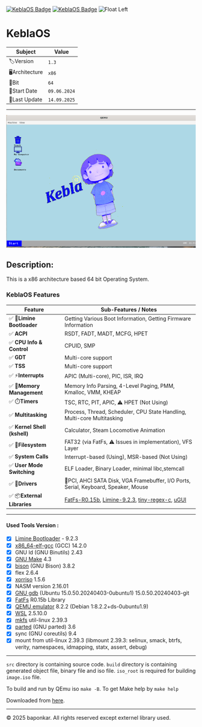 [![KeblaOS Badge](https://img.shields.io/badge/Kebla-OS-maker?labelColor=red&color=blue)](https://gitlab.com/baponkar/kebla-os)
[![KeblaOS Badge](https://img.shields.io/badge/version-1.0-maker?labelColor=red&color=blue)](https://github.com/baponkar/KeblaOS/releases)
<img src="image/KeblaOS.png" alt="Float Left" alt="My Image" width="20" height="20">

# KeblaOS

|Subject       | Value         |
|--------------|---------------|
|🏷️Version     | `1.3`        |
|🖥️Architecture| `x86`        |
|🔢Bit         | `64`         |
|📅Start Date  | `09.06.2024` |
|🔄Last Update | `14.09.2025` |

---

![screenshot](screenshot/keblaos_gui_screenshot.png)

## Description:
This is a x86 architecture based 64 bit Operating System.



### KeblaOS Features

| Feature                    | Sub-Features / Notes                                                                  |
|----------------------------|--------------------------------------------------------------------------------------|
| ✅ 🚀**Limine Bootloader**   | Getting Various Boot Information, Getting Firmware Information                       |
| ✅ **ACPI**                | RSDT, FADT, MADT, MCFG, HPET                                                         |
| ✅ **CPU Info & Control**  | CPUID, SMP                                                                           |
| ✅ **GDT**                 | Multi-core support                                                                   |
| ✅ **TSS**                 | Multi-core support                                                                   |
| ✅ ⚡**Interrupts**          | APIC (Multi-core), PIC, ISR, IRQ                                                     |
| ✅ 🧠**Memory Management**   | Memory Info Parsing, 4-Level Paging, PMM, Kmalloc, VMM, KHEAP                        |
| ✅ ⏱️**Timers**              | TSC, RTC, PIT, APIC, ⚠️ HPET (Not Using)                                            |
| ✅ **Multitasking**        | Process, Thread, Scheduler, CPU State Handling, Multi-core Multitasking              |
| ✅ **Kernel Shell (kshell)** | Calculator, Steam Locomotive Animation                                             |
| ✅ 📂**Filesystem**          | FAT32 (via FatFs, ⚠️ Issues in implementation), VFS Layer                            |
| ✅ **System Calls**        | Interrupt-based (Using), MSR-based (Not Using)                                       |
| ✅ **User Mode Switching** | ELF Loader, Binary Loader, minimal libc,stemcall                                     |
| ✅ 🔌**Drivers**             | 🎴PCI, AHCI SATA Disk, VGA Framebuffer, I/O Ports, Serial, Keyboard, Speaker, Mouse    |
| ✅ 📦**External Libraries**  | [FatFs-R0.15b](https://elm-chan.org/fsw/ff/), [Limine-9.2.3](https://codeberg.org/Limine/Limine), [tiny-regex-c](https://github.com/kokke/tiny-regex-c), [uGUI](https://github.com/achimdoebler/UGUI)|


---

#### Used Tools Version :
- [x] [Limine Bootloader](https://github.com/limine-bootloader/limine) - 9.2.3
- [x] [x86_64-elf-gcc](https://wiki.osdev.org/GCC_Cross-Compiler) (GCC) 14.2.0
- [x] GNU ld (GNU Binutils) 2.43
- [x] [GNU Make](https://www.gnu.org/software/make/manual/make.html) 4.3
- [x] [bison](https://www.gnu.org/software/bison/manual/) (GNU Bison) 3.8.2
- [x] flex 2.6.4
- [x] [xorriso](https://www.gnu.org/software/xorriso/) 1.5.6
- [x] NASM version 2.16.01
- [x] [GNU gdb](https://www.sourceware.org/gdb/documentation/) (Ubuntu 15.0.50.20240403-0ubuntu1) 15.0.50.20240403-git
- [x] [FatFs](https://elm-chan.org/fsw/ff/00index_e.html) R0.15b Library
- [x] [QEMU emulator](https://www.qemu.org/) 8.2.2 (Debian 1:8.2.2+ds-0ubuntu1.9)
- [x] [WSL](https://learn.microsoft.com/en-us/windows/wsl/install) 2.5.10.0
- [x] [mkfs](https://www.man7.org/linux/man-pages/man8/mkfs.8.html) util-linux 2.39.3
- [x] [parted](https://www.gnu.org/software/parted/manual/parted.html) (GNU parted) 3.6
- [x] sync (GNU coreutils) 9.4
- [x] mount from util-linux 2.39.3 (libmount 2.39.3: selinux, smack, btrfs, verity, namespaces, idmapping, statx, assert, debug)

---


`src` directory is containing source code. `build` directory is containing generated object file, binary file and iso file. `iso_root` is required for building `image.iso` file.

To build and run by QEmu iso `make -B`.
To get Make help by `make help`

Downloaded from [here](https://github.com/baponkar/KeblaOS/releases).


---

© 2025 baponkar. All rights reserved except externel library used.


